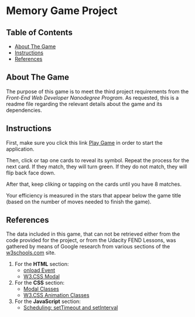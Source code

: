# Memory Game Project

## Table of Contents

* [About The Game](#aboutthegame)
* [Instructions](#instructions)
* [References](#references)

## About The Game

The purpose of this game is to meet the third project requirements from the _Front-End Web Developer Nanodegree Program_. As requested, this is a readme file regarding the relevant details about the game and its dependencies.

## Instructions

First, make sure you click this link [Play Game](https://htmlpreview.github.io/?https://github.com/TudorDan/Project3-Memory-Game/blob/master/index.html) in order to start the application.

Then, click or tap one cards to reveal its symbol. Repeat the process for the next card. If they match, they will turn green. If they do not match, they will flip back face down.

After that, keep cliking or tapping on the cards until you have 8 matches.

Your efficiency is measured in the stars that appear below the game title (based on the number of moves needed to finish the game).

## References

The data included in this game, that can not be retrieved either from the code provided for the project, or from the Udacity FEND Lessons, was gathered by means of Google research from various sections of the [w3schools.com](https://www.w3schools.com/) site.

1. For the **HTML** section:
    * [onload Event](https://www.w3schools.com/jsref/event_onload.asp)
    * [W3.CSS Modal](https://www.w3schools.com/w3css/w3css_modal.asp)
2. For the **CSS** section:
    * [Modal Classes](https://www.w3schools.com/w3css/w3css_references.asp#modal)
    * [W3.CSS Animation Classes](https://www.w3schools.com/w3css/w3css_animate.asp)
3. For the **JavaScript** section:
    * [Scheduling: setTimeout and setInterval](https://javascript.info/settimeout-setinterval)
